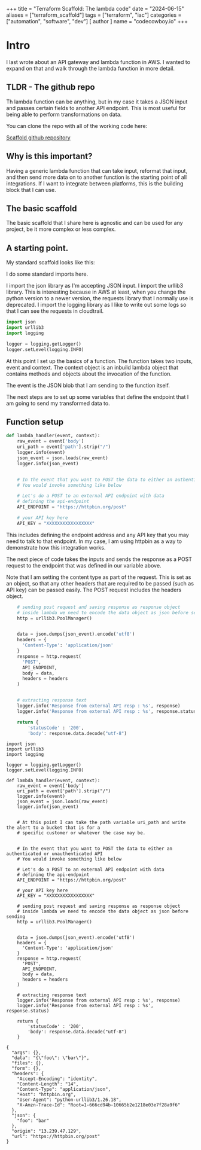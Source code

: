 +++
title = "Terraform Scaffold: The lambda code"
date = "2024-06-15"
aliases = ["terraform_scaffold"]
tags = ["terraform", "iac"]
categories = ["automation", "software", "dev"]
[ author ]
  name = "codecowboy.io"
+++

# Intro
I last wrote about an API gateway and lambda function in AWS. I wanted to expand on that and walk through the lambda function in more detail.

## TLDR - The github repo
Th lambda function can be anything, but in my case it takes a JSON input and passes certain fields to another API endpoint. This is most useful for being able to perform transformations on data.

You can clone the repo with all of the working code here:

[Scaffold github repository](https://github.com/codecowboydotio/scaffolds)

## Why is this important?
Having a generic lambda function that can take input, reformat that input, and then send more data on to another function is the starting point of all integrations. If I want to integrate between platforms, this is the building block that I can use.

## The basic scaffold

The basic scaffold that I share here is agnostic and can be used for any project, be it more complex or less complex.

## A starting point.
My standard scaffold looks like this:

I do some standard imports here. 

I import the json library as I'm accepting JSON input. 
I import the urllib3 library. This is interesting because in AWS at least, when you change the python version to a newer version, the requests library that I normally use is deprecated.
I import the logging library as I like to write out some logs so that I can see the requests in cloudtrail.

```Python
import json
import urllib3
import logging

logger = logging.getLogger()
logger.setLevel(logging.INFO)
```

At this point I set up the basics of a function.
The function takes two inputs, event and context. The context object is an inbuild lambda object that contains methods and objects about the invocation of the function.

The event is the JSON blob that I am sending to the function itself.

The next steps are to set up some variables that define the endpoint that I am going to send my transformed data to.

## Function setup 
```Python
def lambda_handler(event, context):
    raw_event = event['body']
    uri_path = event['path'].strip("/")
    logger.info(event)
    json_event = json.loads(raw_event)
    logger.info(json_event)


    # In the event that you want to POST the data to either an authenticated or unauthenticated API
    # You would invoke something like below

    # Let's do a POST to an external API endpoint with data
    # defining the api-endpoint
    API_ENDPOINT = "https://httpbin.org/post"

    # your API key here
    API_KEY = "XXXXXXXXXXXXXXXXX"
```

This includes defining the endpoint address and any API key that you may need to talk to that endpoint.
In my case, I am using httpbin as a way to demonstrate how this integration works.


The next piece of code takes the inputs and sends the response as a POST request to the endpoint that was defined in our variable above.

Note that I am setting the content type as part of the request. This is set as an object, so that any other headers that are required to be passed (such as API key) can be passed easily. The POST request includes the headers object.

```Python
    # sending post request and saving response as response object
    # inside lambda we need to encode the data object as json before sending
    http = urllib3.PoolManager()


    data = json.dumps(json_event).encode('utf8')
    headers = {
      'Content-Type': 'application/json'
    }
    response = http.request(
      'POST',
      API_ENDPOINT,
      body = data,
      headers = headers
    )
```




```Python

    # extracting response text
    logger.info('Response from external API resp : %s', response)
    logger.info('Response from external API resp : %s', response.status)

    return {
        'statusCode' : '200',
        'body': response.data.decode("utf-8")
```

```
import json
import urllib3
import logging

logger = logging.getLogger()
logger.setLevel(logging.INFO)

def lambda_handler(event, context):
    raw_event = event['body']
    uri_path = event['path'].strip("/")
    logger.info(event)
    json_event = json.loads(raw_event)
    logger.info(json_event)


    # At this point I can take the path variable uri_path and write the alert to a bucket that is for a
    # specific customer or whatever the case may be.


    # In the event that you want to POST the data to either an authenticated or unauthenticated API
    # You would invoke something like below

    # Let's do a POST to an external API endpoint with data
    # defining the api-endpoint
    API_ENDPOINT = "https://httpbin.org/post"

    # your API key here
    API_KEY = "XXXXXXXXXXXXXXXXX"

    # sending post request and saving response as response object
    # inside lambda we need to encode the data object as json before sending
    http = urllib3.PoolManager()


    data = json.dumps(json_event).encode('utf8')
    headers = {
      'Content-Type': 'application/json'
    }
    response = http.request(
      'POST',
      API_ENDPOINT,
      body = data,
      headers = headers
    )

    # extracting response text
    logger.info('Response from external API resp : %s', response)
    logger.info('Response from external API resp : %s', response.status)

    return {
        'statusCode' : '200',
        'body': response.data.decode("utf-8")
    }
```

```
{
  "args": {},
  "data": "{\"foo\": \"bar\"}",
  "files": {},
  "form": {},
  "headers": {
    "Accept-Encoding": "identity",
    "Content-Length": "14",
    "Content-Type": "application/json",
    "Host": "httpbin.org",
    "User-Agent": "python-urllib3/1.26.18",
    "X-Amzn-Trace-Id": "Root=1-666cd94b-10665b2e1218e03e7f28a9f6"
  },
  "json": {
    "foo": "bar"
  },
  "origin": "13.239.47.129",
  "url": "https://httpbin.org/post"
}
```
